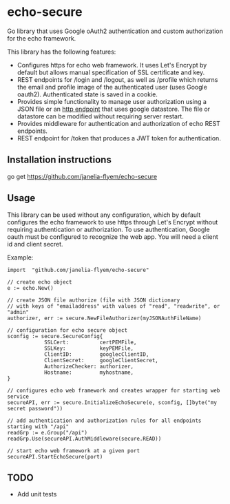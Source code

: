 # echo-secure
Go library that uses Google oAuth2 authentication and custom authorization for the echo framework.

This library has the following features:

* Configures https for echo web framework.  It uses Let's Encrypt by default but allows manual specification of SSL certificate and key.
* REST endpoints for /login and /logout, as well as /profile which returns the email and profile image of the authenticated user (uses Google oauth2).  Authenticated state is saved in a cookie.
* Provides simple functionality to manage user authorization using a JSON file or an [http endpoint](https://github.com/janelia-flyem/appdata-store) that uses google datastore.  The file or datastore can be modified without requiring server restart.
* Provides middleware for authentication and authorization of echo REST endpoints.
* REST endpoint for /token that produces a JWT token for authentication.

## Installation instructions

go get https://github.com/janelia-flyem/echo-secure

## Usage

This library can be used without any configuration, which by default configures the echo framework to use https through Let's Encrypt without requiring
authentication or authorization.  To use authentication, Google oauth must be configured to recognize the web app.  You will need a client id and client secret.

Example:

    import  "github.com/janelia-flyem/echo-secure"
  
    // create echo object
    e := echo.New()
  
    // create JSON file authorize (file with JSON dictionary
    // with keys of "emailaddress" with values of "read", "readwrite", or "admin"
    authorizer, err := secure.NewFileAuthorizer(myJSONAuthFileName)

    // configuration for echo secure object
    sconfig := secure.SecureConfig{
                SSLCert:          certPEMFile,
                SSLKey:           keyPEMFile,
                ClientID:         googlecClientID,
                ClientSecret:     googleClientSecret,
                AuthorizeChecker: authorizer,
                Hostname:         myhostname,
    }
  
    // configures echo web framework and creates wrapper for starting web service
    secureAPI, err := secure.InitializeEchoSecure(e, sconfig, []byte("my secret password"))

    // add authentication and authorization rules for all endpoints starting with "/api"
    readGrp := e.Group("/api")
    readGrp.Use(secureAPI.AuthMiddleware(secure.READ))

    // start echo web framework at a given port
    secureAPI.StartEchoSecure(port)

## TODO

* Add unit tests
